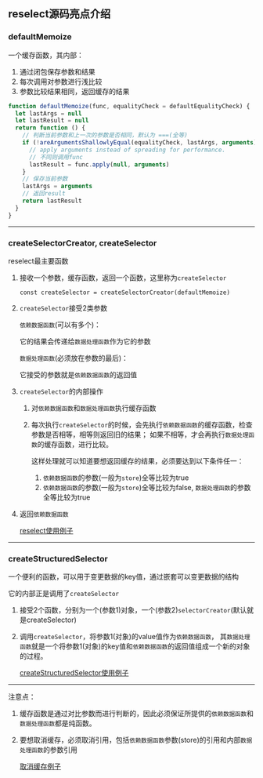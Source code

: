 ## reselect源码亮点介绍

### defaultMemoize

一个缓存函数，其内部：
1. 通过闭包保存参数和结果
2. 每次调用对参数进行浅比较
3. 参数比较结果相同，返回缓存的结果

```js
function defaultMemoize(func, equalityCheck = defaultEqualityCheck) {
  let lastArgs = null
  let lastResult = null
  return function () {
    // 判断当前参数和上一次的参数是否相同，默认为 ===(全等)
    if (!areArgumentsShallowlyEqual(equalityCheck, lastArgs, arguments)) {
      // apply arguments instead of spreading for performance.
      // 不同则调用func
      lastResult = func.apply(null, arguments)
    }
    // 保存当前参数
    lastArgs = arguments
    // 返回result
    return lastResult
  }
}
```
--------
### createSelectorCreator, createSelector

reselect最主要函数
1. 接收一个参数，缓存函数，返回一个函数，这里称为`createSelector`

    `const createSelector = createSelectorCreator(defaultMemoize)`
    
2. `createSelector`接受2类参数

    `依赖数据函数`(可以有多个)：
    
    它的结果会传递给`数据处理函数`作为它的参数
    
    `数据处理函数`(必须放在参数的最后)：
    
    它接受的参数就是`依赖数据函数`的返回值
    
3. `createSelector`的内部操作
    1. 对`依赖数据函数`和`数据处理函数`执行缓存函数
    2. 每次执行`createSelector`的时候，会先执行`依赖数据函数`的缓存函数，检查参数是否相等，相等则返回旧的结果；
       如果不相等，才会再执行`数据处理函数`的缓存函数，进行比较。
    
       这样处理就可以知道要想返回缓存的结果，必须要达到以下条件任一：
       1. `依赖数据函数`的参数(一般为`store`)全等比较为true
       2. `依赖数据函数`的参数(一般为`store`)全等比较为false, `数据处理函数`的参数全等比较为true

4. 返回`依赖数据函数`

    [reselect使用例子](https://codesandbox.io/s/jlpozpjprw)

-------------

### createStructuredSelector

一个便利的函数，可以用于变更数据的key值，通过嵌套可以变更数据的结构

它的内部正是调用了`createSelector`

1. 接受2个函数，分别为一个(参数1)对象，一个(参数2)`selectorCreator`(默认就是createSelector)

2. 调用`createSelector`，将参数1(对象)的value值作为`依赖数据函数`，
其`数据处理函数`就是一个将参数1(对象)的key值和`依赖数据函数`的返回值组成一个新的对象的过程。

    [createStructuredSelector使用例子](https://codesandbox.io/s/53kvl30564)


--------
注意点：
1. 缓存函数是通过对比参数而进行判断的，因此必须保证所提供的`依赖数据函数`和`数据处理函数`都是纯函数。

2. 要想取消缓存，必须取消引用，包括`依赖数据函数`参数(store)的引用和内部`数据处理函数`的参数引用

    [取消缓存例子](https://codesandbox.io/s/lx1kq3lj39)